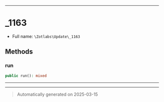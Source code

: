 ***

# _1163





* Full name: `\Zotlabs\Update\_1163`




## Methods


### run



```php
public run(): mixed
```












***


***
> Automatically generated on 2025-03-15
